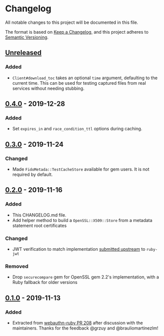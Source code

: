 # Changelog
All notable changes to this project will be documented in this file.

The format is based on [Keep a Changelog](https://keepachangelog.com/en/1.0.0/),
and this project adheres to [Semantic Versioning](https://semver.org/spec/v2.0.0.html).

## [Unreleased]
### Added
- `Client#download_toc` takes an optional `time` argument, defaulting to the current time. This can be used for testing
  captured files from real services without needing stubbing.

## [0.4.0] - 2019-12-28
### Added
- Set `expires_in` and `race_condition_ttl` options during caching.

## [0.3.0] - 2019-11-24
### Changed
- Made `FidoMetada::TestCacheStore` available for gem users. It is not required by default.

## [0.2.0] - 2019-11-16
### Added
- This CHANGELOG.md file.
- Add helper method to build a `OpenSSL::X509::Store` from a metadata statement root certificates

### Changed
- JWT verification to match implementation [submitted upstream](https://github.com/jwt/ruby-jwt/pull/338) to `ruby-jwt`

### Removed
- Drop `securecompare` gem for OpenSSL gem 2.2's implementation, with a Ruby fallback for older versions

## [0.1.0] - 2019-11-13
### Added
- Extracted from [webauthn-ruby PR 208](https://github.com/cedarcode/webauthn-ruby/pull/208) after discussion with the maintainers. Thanks for the feedback @grzuy and @brauliomartinezlm!

[Unreleased]: https://github.com/bdewater/fido_metadata/compare/v0.2.0...HEAD
[0.4.0]: https://github.com/bdewater/fido_metadata/compare/v0.3.0...v0.4.0
[0.3.0]: https://github.com/bdewater/fido_metadata/compare/v0.2.0...v0.3.0
[0.2.0]: https://github.com/bdewater/fido_metadata/compare/v0.1.0...v0.2.0
[0.1.0]: https://github.com/bdewater/fido_metadata/releases/tag/v0.1.0
